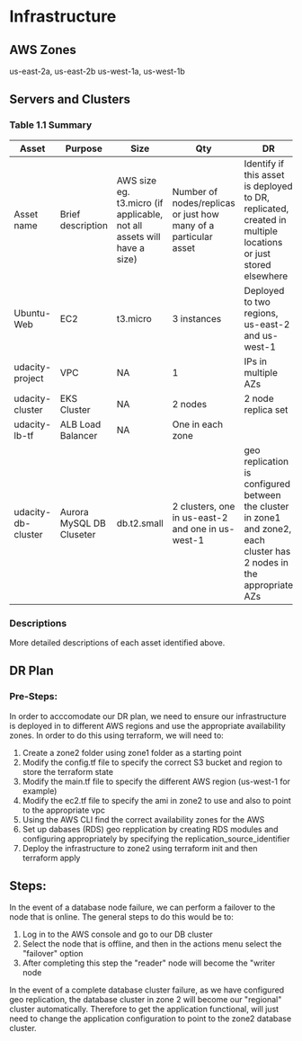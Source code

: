 # Infrastructure

## AWS Zones
us-east-2a, us-east-2b
us-west-1a, us-west-1b

## Servers and Clusters

### Table 1.1 Summary
| Asset      | Purpose           | Size                                                                   | Qty                                                             | DR                                                                                                           |
|------------|-------------------|------------------------------------------------------------------------|-----------------------------------------------------------------|--------------------------------------------------------------------------------------------------------------|
| Asset name | Brief description | AWS size eg. t3.micro (if applicable, not all assets will have a size) | Number of nodes/replicas or just how many of a particular asset | Identify if this asset is deployed to DR, replicated, created in multiple locations or just stored elsewhere |
| Ubuntu-Web | EC2 | t3.micro | 3 instances | Deployed to two regions, us-east-2 and us-west-1 |
| udacity-project | VPC | NA | 1 | IPs in multiple AZs |
| udacity-cluster | EKS Cluster | NA | 2 nodes | 2 node replica set |
| udacity-lb-tf | ALB Load Balancer | NA | One in each zone  |  |
| udacity-db-cluster | Aurora MySQL DB Cluseter | db.t2.small | 2 clusters, one in us-east-2 and one in us-west-1 | geo replication is configured between the cluster in zone1 and zone2, each cluster has 2 nodes in the appropriate AZs |

### Descriptions
More detailed descriptions of each asset identified above.

## DR Plan
### Pre-Steps:
In order to acccomodate our DR plan, we need to ensure our infrastructure is deployed in to different AWS regions and use the appropriate availability zones.  In order to do this using terraform, we will need to:
1) Create a zone2 folder using zone1 folder as a starting point
2) Modify the config.tf file to specify the correct S3 bucket and region to store the terraform state
3) Modify the main.tf file to specify the different AWS region (us-west-1 for example)
4) Modify the ec2.tf file to specify the ami in zone2 to use and also to point to the appropriate vpc
5) Using the AWS CLI find the correct availability zones for the AWS 
6) Set up dabases (RDS) geo repplication by creating RDS modules and configuring appropriately by specifying the replication_source_identifier 
7) Deploy the infrastructure to zone2 using terraform init and then terraform apply

## Steps:
In the event of a database node failure, we can perform a failover to the node that is online.  The general steps to do this would be to:
1) Log in to the AWS console and go to our DB cluster
2) Select the node that is offline, and then in the actions menu select the "failover" option
3) After completing this step the "reader" node will become the "writer node

In the event of a complete database cluster failure, as we have configured geo replication, the database cluster in zone 2 will become our "regional" cluster automatically.  Therefore to get the application functional, will just need to change the application configuration to point to the zone2 database cluster.
